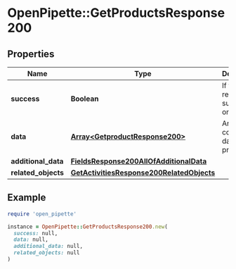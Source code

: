 # OpenPipette::GetProductsResponse200

## Properties

| Name | Type | Description | Notes |
| ---- | ---- | ----------- | ----- |
| **success** | **Boolean** | If the response is successful or not | [optional] |
| **data** | [**Array&lt;GetproductResponse200&gt;**](GetproductResponse200.md) | Array containing data for all products | [optional] |
| **additional_data** | [**FieldsResponse200AllOfAdditionalData**](FieldsResponse200AllOfAdditionalData.md) |  | [optional] |
| **related_objects** | [**GetActivitiesResponse200RelatedObjects**](GetActivitiesResponse200RelatedObjects.md) |  | [optional] |

## Example

```ruby
require 'open_pipette'

instance = OpenPipette::GetProductsResponse200.new(
  success: null,
  data: null,
  additional_data: null,
  related_objects: null
)
```

